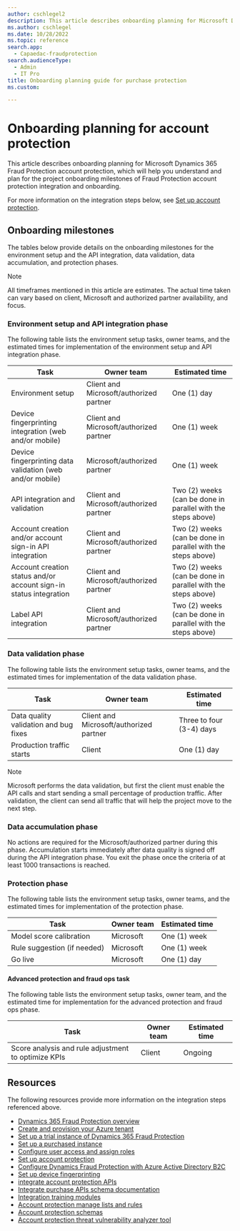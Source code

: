 ```yaml
---
author: cschlegel2
description: This article describes onboarding planning for Microsoft Dynamics 365 Fraud Protection account protection.
ms.author: cschlegel
ms.date: 10/28/2022
ms.topic: reference
search.app: 
  - Capaedac-fraudprotection
search.audienceType:
  - Admin
  - IT Pro
title: Onboarding planning guide for purchase protection
ms.custom:

---
```


# Onboarding planning for account protection

This article describes onboarding planning for Microsoft Dynamics 365 Fraud Protection account protection, which will help you understand and plan for the project onboarding milestones of Fraud Protection account protection integration and onboarding. 

For more information on the integration steps below, see [Set up account protection](promocode-set-up-account-protection.md).

## Onboarding milestones

The tables below provide details on the onboarding milestones for the environment setup and the API integration, data validation, data accumulation, and protection phases.

> [!NOTE]
> All timeframes mentioned in this article are estimates. The actual time taken can vary based on client, Microsoft and authorized partner availability, and focus. 

### Environment setup and API integration phase

The following table lists the environment setup tasks, owner teams, and the estimated times for implementation of the environment setup and API integration phase.

| Task  | Owner team | Estimated time  |
| ----- |------------| ----------------|
| Environment setup | Client and Microsoft/authorized partner | One (1) day |
| Device fingerprinting integration (web and/or mobile) | Client and Microsoft/authorized partner | One (1) week |
| Device fingerprinting data validation (web and/or mobile) | Microsoft/authorized partner | One (1) week |
| API integration and validation | Client and Microsoft/authorized partner | Two (2) weeks (can be done in parallel with the steps above) |
| Account creation and/or account sign-in API integration | Client and Microsoft/authorized partner | Two (2) weeks (can be done in parallel with the steps above) |
| Account creation status and/or account sign-in status integration | Client and Microsoft/authorized partner | Two (2) weeks (can be done in parallel with the steps above) |
| Label API integration | Client and Microsoft/authorized partner | Two (2) weeks (can be done in parallel with the steps above) |

### Data validation phase

The following table lists the environment setup tasks, owner teams, and the estimated times for implementation of the data validation phase.

| Task  | Owner team | Estimated time  |
| ----- |------------| ----------------|
| Data quality validation and bug fixes | Client and Microsoft/authorized partner | Three to four (3-4) days |
| Production traffic starts | Client | One (1) day |

> [!NOTE]
> Microsoft performs the data validation, but first the client must enable the API calls and start sending a small percentage of production traffic. After validation, the client can send all traffic that will help the project move to the next step.

### Data accumulation phase

No actions are required for the Microsoft/authorized partner during this phase. Accumulation starts immediately after data quality is signed off during the API integration phase. You exit the phase once the criteria of at least 1000 transactions is reached.

### Protection phase

The following table lists the environment setup tasks, owner teams, and the estimated times for implementation of the protection phase.

| Task  | Owner team | Estimated time  |
| ----- |------------| ----------------|
| Model score calibration | Microsoft | One (1) week |
| Rule suggestion (if needed) | Microsoft | One (1) week |
| Go live | Microsoft | One (1) day |

#### Advanced protection and fraud ops task

The following table lists the environment setup tasks, owner team, and the estimated time for implementation for the advanced protection and fraud ops phase.

| Task  | Owner team | Estimated time  |
| ----- |------------| ----------------|
| Score analysis and rule adjustment to optimize KPIs | Client | Ongoing |

## Resources 

The following resources provide more information on the integration steps referenced above.

- [Dynamics 365 Fraud Protection overview](/dynamics365/fraud-protection/)
- [Create and provision your Azure tenant](promocode-set-up-dfp-purchased-version.md)
- [Set up a trial instance of Dynamics 365 Fraud Protection](promocode-set-up-dfp-trial-version.md)
- [Set up a purchased instance](promocode-set-up-dfp-purchased-version.md)
- [Configure user access and assign roles](configure-user-access.md)
- [Set up account protection](promocode-set-up-account-protection.md)
- [Configure Dynamics Fraud Protection with Azure Active Directory B2C](/azure/active-directory-b2c/partner-dynamics-365-fraud-protection)
- [Set up device fingerprinting](device-fingerprinting.md)
- [integrate account protection APIs](integrate-ap-api.md)
- [Integrate purchase APIs schema documentation](https://dfpswagger.azurewebsites.net/index.html)
- [Integration training modules](/training/paths/deploy-work-account-purchase-protection/)
- [Account protection manage lists and rules](rules.md)
- [Account protection schemas](ap-schema.md)
- [Account protection threat vulnerability analyzer tool](threat-vulnerability-analyzer.md)
